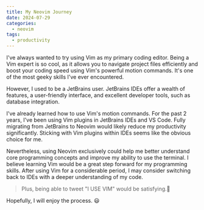 ```yaml
---
title: My Neovim Journey
date: 2024-07-29
categories:
  - neovim
tags:
  - productivity
---
```


I've always wanted to try using Vim as my primary coding editor. Being a Vim expert is so cool, as it allows you to navigate project files efficiently and boost your coding speed using Vim's powerful motion commands. It's one of the most geeky skills I've ever encountered.

However, I used to be a JetBrains user. JetBrains IDEs offer a wealth of features, a user-friendly interface, and excellent developer tools, such as database integration.

I've already learned how to use Vim's motion commands. For the past 2 years, I've been using Vim plugins in JetBrains IDEs and VS Code. Fully migrating from JetBrains to Neovim would likely reduce my productivity significantly. Sticking with Vim plugins within IDEs seems like the obvious choice for me.

Nevertheless, using Neovim exclusively could help me better understand core programming concepts and improve my ability to use the terminal. I believe learning Vim would be a great step forward for my programming skills. After using Vim for a considerable period, I may consider switching back to IDEs with a deeper understanding of my code.

> Plus, being able to tweet "I USE VIM" would be satisfying.🐶

Hopefully, I will enjoy the process. 😃

